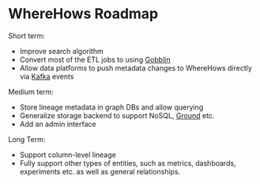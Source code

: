 # WhereHows Roadmap

Short term:
* Improve search algorithm
* Convert most of the ETL jobs to using [Gobblin](https://github.com/linkedin/gobblin)
* Allow data platforms to push metadata changes to WhereHows directly via [Kafka](https://kafka.apache.org/) events

Medium term:
* Store lineage metadata in graph DBs and allow querying
* Generalize storage backend to support NoSQL, [Ground](https://github.com/ground-context/ground) etc.
* Add an admin interface

Long Term:
* Support column-level lineage
* Fully support other types of entities, such as metrics, dashboards, experiments etc. as well as general relationships. 
